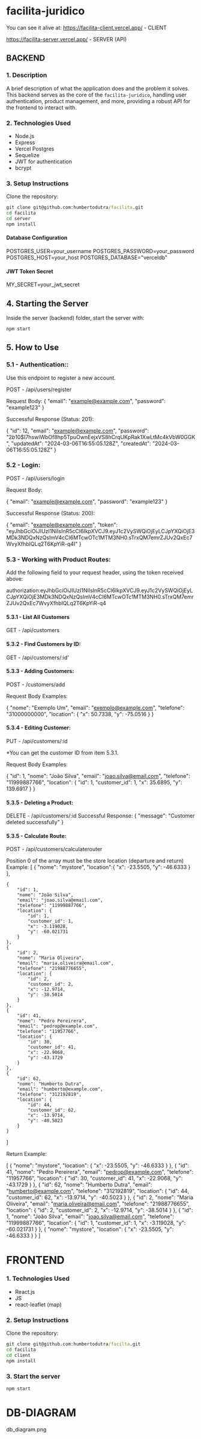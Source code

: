 # facilita-juridico

You can see it alive at:
https://facilita-client.vercel.app/ - CLIENT

https://facilita-server.vercel.app/ - SERVER (API)

## BACKEND

### 1. Description
A brief description of what the application does and the problem it solves. This backend serves as the core of the `facilita-juridico`, handling user authentication, product management, and more, providing a robust API for the frontend to interact with.

### 2. Technologies Used
- Node.js
- Express
- Vercel Postgres
- Sequelize
- JWT for authentication
- bcrypt

### 3. Setup Instructions

Clone the repository:

```bat
git clone git@github.com:humbertodutra/facilita.git
cd facilita
cd server
npm install
```

#### Database Configuration
POSTGRES_USER=your_username
POSTGRES_PASSWORD=your_password
POSTGRES_HOST=your_host
POSTGRES_DATABASE="verceldb"

#### JWT Token Secret
MY_SECRET=your_jwt_secret


## 4. Starting the Server

Inside the server (backend) folder, start the server with:

```bat
npm start
```


## 5. How to Use

### 5.1 -  Authentication:: 

Use this endpoint to register a new account.

POST - /api/users/register

Request Body:
{
  "email": "example@example.com",
  "password": "example123"
}

Successful Response (Status: 201):

{
    "id": 12,
    "email": "example@example.com",
    "password": "$2b$10$I7hswiWbOf8hp5TpuOwnEejxVS8hCrqUKpRak1XwLtMc4kVbW0GGK",
    "updatedAt": "2024-03-06T16:55:05.128Z",
    "createdAt": "2024-03-06T16:55:05.128Z"
}

### 5.2 - Login:

POST - /api/users/login

Request Body:


{
  "email": "example@example.com",
  "password": "example123"
}

Successful Response (Status: 200):

{
    "email": "example@example.com",
    "token": "eyJhbGciOiJIUzI1NiIsInR5cCI6IkpXVCJ9.eyJ1c2VySWQiOjEyLCJpYXQiOjE3MDk3NDQxNzQsImV4cCI6MTcwOTc1MTM3NH0.sTrxQM7emrZJUv2QxEc7WvyXfhblQLq2T6KpYiR-q4I"
}

### 5.3 - Working with Product Routes:


Add the following field to your request header, using the token received above: 

authorization:eyJhbGciOiJIUzI1NiIsInR5cCI6IkpXVCJ9.eyJ1c2VySWQiOjEyLCJpYXQiOjE3MDk3NDQxNzQsImV4cCI6MTcwOTc1MTM3NH0.sTrxQM7emrZJUv2QxEc7WvyXfhblQLq2T6KpYiR-q4

#### 5.3.1 - List All Customers

GET - /api/customers

#### 5.3.2 - Find Customers by ID:

GET - /api/customers/:id'

#### 5.3.3 - Adding Customers:

POST - /customers/add

Request Body Examples:

{
        "nome": "Exemplo Um",
        "email": "exemplo@example.com",
        "telefone": "31000000000",
        "location": {
            "x": 50.7338,
            "y": -75.0516
        }
 }

#### 5.3.4 - Editing Customer:

PUT - /api/customers/:id

*You can get the customer ID from item 5.3.1.

Request Body Examples:

{
        "id": 1,
        "nome": "João Silva",
        "email": "joao.silva@email.com",
        "telefone": "11999887766",
        "location": {
            "id": 1,
            "customer_id": 1,
            "x": 35.6895,
            "y": 139.6917
        }
}

#### 5.3.5 - Deleting a Product:

DELETE - /api/customers/:id
Successful Response:
{
    "message": "Customer deleted successfully"
}


#### 5.3.5 - Calculate Route:

POST - /api/customers/calculaterouter


Position 0 of the array must be the store location (departure and return)
Example:
[
    {
        "nome": "mystore",
        "location":{
             "x": -23.5505, 
             "y": -46.6333
        }
    },
    
    {
        "id": 1,
        "nome": "João Silva",
        "email": "joao.silva@email.com",
        "telefone": "11999887766",
        "location": {
            "id": 1,
            "customer_id": 1,
            "x": -3.119028,
            "y": -60.021731
        }
    },
    {
        "id": 2,
        "nome": "Maria Oliveira",
        "email": "maria.oliveira@email.com",
        "telefone": "21988776655",
        "location": {
            "id": 2,
            "customer_id": 2,
            "x": -12.9714,
            "y": -38.5014
        }
    },
    {
        "id": 41,
        "nome": "Pedro Pereirera",
        "email": "pedrop@example.com",
        "telefone": "11957766",
        "location": {
            "id": 30,
            "customer_id": 41,
            "x": -22.9068,
            "y": -43.1729
        }
    },
    {
        "id": 62,
        "nome": "Humberto Dutra",
        "email": "humberto@example.com",
        "telefone": "312192819",
        "location": {
            "id": 44,
            "customer_id": 62,
            "x": -13.9714,
            "y": -40.5023
        }
    }
]


Return Example:


[
    {
        "nome": "mystore",
        "location": {
            "x": -23.5505,
            "y": -46.6333
        }
    },
    {
        "id": 41,
        "nome": "Pedro Pereirera",
        "email": "pedrop@example.com",
        "telefone": "11957766",
        "location": {
            "id": 30,
            "customer_id": 41,
            "x": -22.9068,
            "y": -43.1729
        }
    },
    {
        "id": 62,
        "nome": "Humberto Dutra",
        "email": "humberto@example.com",
        "telefone": "312192819",
        "location": {
            "id": 44,
            "customer_id": 62,
            "x": -13.9714,
            "y": -40.5023
        }
    },
    {
        "id": 2,
        "nome": "Maria Oliveira",
        "email": "maria.oliveira@email.com",
        "telefone": "21988776655",
        "location": {
            "id": 2,
            "customer_id": 2,
            "x": -12.9714,
            "y": -38.5014
        }
    },
    {
        "id": 1,
        "nome": "João Silva",
        "email": "joao.silva@email.com",
        "telefone": "11999887766",
        "location": {
            "id": 1,
            "customer_id": 1,
            "x": -3.119028,
            "y": -60.021731
        }
    },
    {
        "nome": "mystore",
        "location": {
            "x": -23.5505,
            "y": -46.6333
        }
    }
]





# FRONTEND


### 1. Technologies Used
- React.js
- JS
- react-leaflet (map)

### 2. Setup Instructions

Clone the repository:

```bat
git clone git@github.com:humbertodutra/facilta.git
cd facilita
cd client
npm install
```
### 3. Start the server

```bat
npm start
```
# DB-DIAGRAM

db_diagram.png